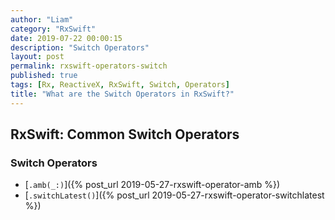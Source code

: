 ```yaml
---
author: "Liam"
category: "RxSwift"
date: 2019-07-22 00:00:15
description: "Switch Operators"
layout: post
permalink: rxswift-operators-switch
published: true
tags: [Rx, ReactiveX, RxSwift, Switch, Operators]
title: "What are the Switch Operators in RxSwift?"
---
```


## RxSwift: Common Switch Operators

### Switch Operators
- [`.amb(_:)`]({% post_url 2019-05-27-rxswift-operator-amb %})
- [`.switchLatest()`]({% post_url 2019-05-27-rxswift-operator-switchlatest %})
